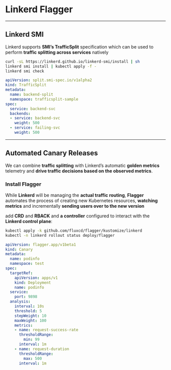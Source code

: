 # Linkerd Flagger

---------------------------------------------------------------------------------------------------

## Linkerd SMI

Linkerd supports **SMI’s TrafficSplit** specification which can be used to perform **traffic splitting across services** natively

```bash
curl -sL https://linkerd.github.io/linkerd-smi/install | sh
linkerd smi install | kubectl apply -f -
linkerd smi check
```

```yaml
apiVersion: split.smi-spec.io/v1alpha2
kind: TrafficSplit
metadata:
  name: backend-split
  namespace: trafficsplit-sample
spec:
  service: backend-svc
  backends:
  - service: backend-svc
    weight: 500
  - service: failing-svc
    weight: 500
```

---------------------------------------------------------------------------------------------------

## Automated Canary Releases

We can combine **traffic splitting** with Linkerd’s automatic **golden metrics** telemetry and **drive traffic decisions based on the observed metrics**.

### Install Flagger

While **Linkerd** will be managing the **actual traffic routing**, **Flagger** automates the process of creating new Kubernetes resources,
**watching metrics** and incrementally **sending users over to the new version**

add **CRD** and **RBACK** and **a controller** configured to interact with the **Linkerd control plane**:

```bash
kubectl apply -k github.com/fluxcd/flagger/kustomize/linkerd
kubectl -n linkerd rollout status deploy/flagger
```

```yaml
apiVersion: flagger.app/v1beta1
kind: Canary
metadata:
  name: podinfo
  namespace: test
spec:
  targetRef:
    apiVersion: apps/v1
    kind: Deployment
    name: podinfo
  service:
    port: 9898
  analysis:
    interval: 10s
    threshold: 5
    stepWeight: 10
    maxWeight: 100
    metrics:
    - name: request-success-rate
      thresholdRange:
        min: 99
      interval: 1m
    - name: request-duration
      thresholdRange:
        max: 500
      interval: 1m
```
